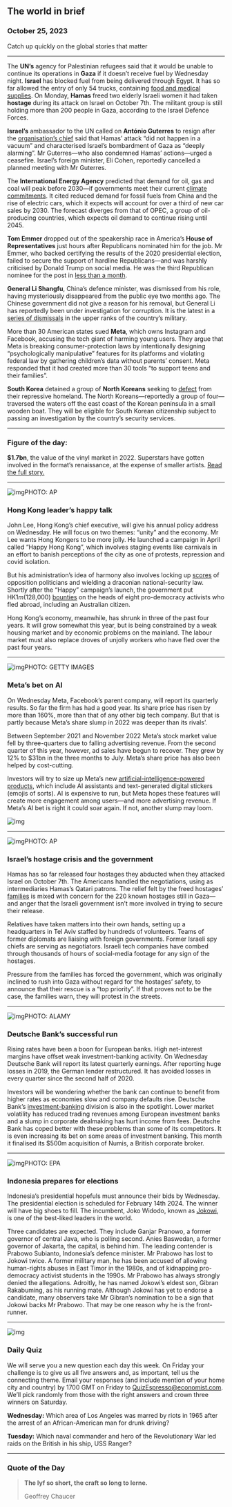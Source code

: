 ## The world in brief

### October 25, 2023

Catch up quickly on the global stories that matter



------



The **UN’s** agency for Palestinian refugees said that it would be unable to continue its operations in **Gaza** if it doesn’t receive fuel by Wednesday night. **Israel** has blocked fuel from being delivered through Egypt. It has so far allowed the entry of only 54 trucks, containing [food and medical supplies](https://www.economist.com/1843/2023/10/23/life-in-gaza-is-a-series-of-calculations-how-much-water-do-you-really-need). On Monday, **Hamas** freed two elderly Israeli women it had taken **hostage** during its attack on Israel on October 7th. The militant group is still holding more than 200 people in Gaza, according to the Israel Defence Forces.

**Israel’s** ambassador to the UN called on **An****tó****nio Guterres** to resign after the [organisation’s chief](https://www.economist.com/the-world-ahead/2020/11/17/antonio-guterres-wants-to-avoid-a-great-fracture) said that Hamas’ attack “did not happen in a vacuum” and characterised Israel’s bombardment of Gaza as “deeply alarming”. Mr Guterres—who also condemned Hamas’ actions—urged a ceasefire. Israel’s foreign minister, Eli Cohen, reportedly cancelled a planned meeting with Mr Guterres.

The **International Energy Agency** predicted that demand for oil, gas and coal will peak before 2030—if governments meet their current [climate commitments](https://www.economist.com/international/2023/10/11/the-global-backlash-against-climate-policies-has-begun). It cited reduced demand for fossil fuels from China and the rise of electric cars, which it expects will account for over a third of new car sales by 2030. The forecast diverges from that of OPEC, a group of oil-producing countries, which expects oil demand to continue rising until 2045.

**Tom Emmer** dropped out of the speakership race in America’s **House of Representatives** just hours after Republicans nominated him for the job. Mr Emmer, who backed certifying the results of the 2020 presidential election, failed to secure the support of hardline Republicans—and was harshly criticised by Donald Trump on social media. He was the third Republican nominee for the post in [less than a month](https://www.economist.com/leaders/2023/10/19/americas-republicans-cannot-agree-on-a-speaker-good).

**General Li Shangfu**, China’s defence minister, was dismissed from his role, having mysteriously disappeared from the public eye two months ago. The Chinese government did not give a reason for his removal, but General Li has reportedly been under investigation for corruption. It is the latest in a [series of dismissals](https://www.economist.com/china/2023/09/15/the-mystery-surrounding-chinas-missing-defence-minister) in the upper ranks of the country’s military.

More than 30 American states sued **Meta**, which owns Instagram and Facebook, accusing the tech giant of harming young users. They argue that Meta is breaking consumer-protection laws by intentionally designing “psychologically manipulative” features for its platforms and violating federal law by gathering children’s data without parents’ consent. Meta responded that it had created more than 30 tools “to support teens and their families”.

**South Korea** detained a group of **North Koreans** seeking to [defect](https://www.economist.com/asia/2023/08/27/north-koreas-borders-are-creaking-open) from their repressive homeland. The North Koreans—reportedly a group of four—traversed the waters off the east coast of the Korean peninsula in a small wooden boat. They will be eligible for South Korean citizenship subject to passing an investigation by the country’s security services.



------



### Figure of the day:

**$1.7bn**, the value of the vinyl market in 2022. Superstars have gotten involved in the format’s renaissance, at the expense of smaller artists. [Read the full story.](https://www.economist.com/culture/2023/10/23/how-superstars-and-heritage-acts-hijacked-the-vinyl-revival)



------



![img](https://niceboy.online/insight/public/Espresso/PHOTOS/20231028_dap316.jpg)PHOTO: AP

### Hong Kong leader’s happy talk

John Lee, Hong Kong’s chief executive, will give his annual policy address on Wednesday. He will focus on two themes: “unity” and the economy. Mr Lee wants Hong Kongers to be more jolly. He launched a campaign in April called “Happy Hong Kong”, which involves staging events like carnivals in an effort to banish perceptions of the city as one of protests, repression and covid isolation.

But his administration’s idea of harmony also involves locking up [scores](https://www.economist.com/china/2023/02/09/hong-kong-starts-its-largest-national-security-trial) of opposition politicians and wielding a draconian national-security law. Shortly after the “Happy” campaign’s launch, the government put HK$1m ($128,000) [bounties](https://www.economist.com/china/2023/07/04/hong-kong-puts-a-price-on-the-heads-of-democracy-activists) on the heads of eight pro-democracy activists who fled abroad, including an Australian citizen.

Hong Kong’s economy, meanwhile, has shrunk in three of the past four years. It will grow somewhat this year, but is being constrained by a weak housing market and by economic problems on the mainland. The labour market must also replace droves of unjolly workers who have fled over the past four years.



------



![img](https://niceboy.online/insight/public/Espresso/PHOTOS/20231028_dap317.jpg)PHOTO: GETTY IMAGES

### Meta’s bet on AI

On Wednesday Meta, Facebook’s parent company, will report its quarterly results. So far the firm has had a good year. Its share price has risen by more than 160%, more than that of any other big tech company. But that is partly because Meta’s share slump in 2022 was deeper than its rivals’.

Between September 2021 and November 2022 Meta’s stock market value fell by three-quarters due to falling advertising revenue. From the second quarter of this year, however, ad sales have begun to recover. They grew by 12% to $31bn in the three months to July. Meta’s share price has also been helped by cost-cutting.

Investors will try to size up Meta’s new [artificial-intelligence-powered products](https://www.economist.com/business/2023/10/05/so-long-iphone-generative-ai-needs-a-new-device), which include AI assistants and text-generated digital stickers (emojis of sorts). AI is expensive to run, but Meta hopes these features will create more engagement among users—and more advertising revenue. If Meta’s AI bet is right it could soar again. If not, another slump may loom.

![img](https://niceboy.online/insight/public/Espresso/PHOTOS/20231028_DAC146.jpg)



------



![img](https://niceboy.online/insight/public/Espresso/PHOTOS/20231028_dap322.jpg)PHOTO: AP

### Israel’s hostage crisis and the government

Hamas has so far released four hostages they abducted when they attacked Israel on October 7th. The Americans handled the negotiations, using as intermediaries Hamas’s Qatari patrons. The relief felt by the freed hostages’ [families](https://www.economist.com/1843/2023/10/20/their-relatives-are-missing-after-hamass-attack-now-theyre-tracking-them-down-themselves) is mixed with concern for the 220 known hostages still in Gaza—and anger that the Israeli government isn’t more involved in trying to secure their release.

Relatives have taken matters into their own hands, setting up a headquarters in Tel Aviv staffed by hundreds of volunteers. Teams of former diplomats are liaising with foreign governments. Former Israeli spy chiefs are serving as negotiators. Israeli tech companies have combed through thousands of hours of social-media footage for any sign of the hostages.

Pressure from the families has forced the government, which was originally inclined to rush into Gaza without regard for the hostages’ safety, to announce that their rescue is a “top priority”. If that proves not to be the case, the families warn, they will protest in the streets.



------



![img](https://niceboy.online/insight/public/Espresso/PHOTOS/20231028_dap319.jpg)PHOTO: ALAMY

### Deutsche Bank’s successful run

Rising rates have been a boon for European banks. High net-interest margins have offset weak investment-banking activity. On Wednesday Deutsche Bank will report its latest quarterly earnings. After reporting huge losses in 2019, the German lender restructured. It has avoided losses in every quarter since the second half of 2020.

Investors will be wondering whether the bank can continue to benefit from higher rates as economies slow and company defaults rise. Deutsche Bank’s [investment-banking](https://www.economist.com/finance-and-economics/2023/08/31/germanys-economic-model-is-sputtering-so-are-its-banks) division is also in the spotlight. Lower market volatility has reduced trading revenues among European investment banks and a slump in corporate dealmaking has hurt income from fees. Deutsche Bank has coped better with these problems than some of its competitors. It is even increasing its bet on some areas of investment banking. This month it finalised its $500m acquisition of Numis, a British corporate broker.



------



![img](https://niceboy.online/insight/public/Espresso/PHOTOS/20231028_dap320.jpg)PHOTO: EPA

### Indonesia prepares for elections

Indonesia’s presidential hopefuls must announce their bids by Wednesday. The presidential election is scheduled for February 14th 2024. The winner will have big shoes to fill. The incumbent, Joko Widodo, known as [Jokowi](https://www.economist.com/asia/2023/09/07/what-will-indonesia-look-like-after-jokowi-leaves), is one of the best-liked leaders in the world.

Three candidates are expected. They include Ganjar Pranowo, a former governor of central Java, who is polling second. Anies Baswedan, a former governor of Jakarta, the capital, is behind him. The leading contender is Prabowo Subianto, Indonesia’s defence minister. Mr Prabowo has lost to Jokowi twice. A former military man, he has been accused of allowing human-rights abuses in East Timor in the 1980s, and of kidnapping pro-democracy activist students in the 1990s. Mr Prabowo has always strongly denied the allegations. Adroitly, he has named Jokowi’s eldest son, Gibran Rakabuming, as his running mate. Although Jokowi has yet to endorse a candidate, many observers take Mr Gibran’s nomination to be a sign that Jokowi backs Mr Prabowo. That may be one reason why he is the front-runner.



------



![img](https://niceboy.online/insight/public/Espresso/PHOTOS/20220218_OPD008_hq_11.jpg)

### Daily Quiz

We will serve you a new question each day this week. On Friday your challenge is to give us all five answers and, as important, tell us the connecting theme. Email your responses (and include mention of your home city and country) by 1700 GMT on Friday to [QuizEspresso@economist.com](https://mail.google.com/mail/?view=cm&fs=1&tf=1&to=QuizEspresso@economist.com). We’ll pick randomly from those with the right answers and crown three winners on Saturday.

**Wednesday:** Which area of Los Angeles was marred by riots in 1965 after the arrest of an African-American man for drunk driving?

**Tuesday:** Which naval commander and hero of the Revolutionary War led raids on the British in his ship, USS Ranger?



------

### Quote of the Day

> **The lyf so short, the craft so long to lerne.**
>
> Geoffrey Chaucer







